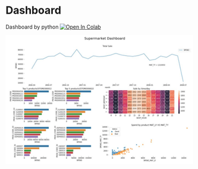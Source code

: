 # Dashboard
Dashboard by python
[![Open In Colab](https://colab.research.google.com/assets/colab-badge.svg)](https://colab.research.google.com/drive/1V8TAvTXEyhbcpQxJ09GtJKatBiC1Jo_Z?usp=sharing)

![Dashboard](Supermarket_Dashboard.JPG)
